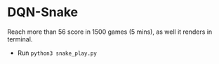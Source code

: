# DQN-Snake
Reach more than 56 score in 1500 games (5 mins), as well it renders in terminal.
- Run `python3 snake_play.py`
